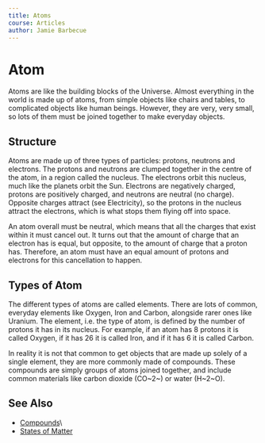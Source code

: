 ```yaml
---
title: Atoms
course: Articles
author: Jamie Barbecue
---
```

Atom
====

Atoms are like the building blocks of the Universe. Almost everything in
the world is made up of atoms, from simple objects like chairs and
tables, to complicated objects like human beings. However, they are
very, very small, so lots of them must be joined together to make
everyday objects.

Structure
---------

Atoms are made up of three types of particles: protons, neutrons and
electrons. The protons and neutrons are clumped together in the centre
of the atom, in a region called the nucleus. The electrons orbit this
nucleus, much like the planets orbit the Sun. Electrons are negatively
charged, protons are positively charged, and neutrons are neutral (no
charge). Opposite charges attract (see Electricity), so the protons in
the nucleus attract the electrons, which is what stops them flying off
into space.

An atom overall must be neutral, which means that all the charges that
exist within it must cancel out. It turns out that the amount of charge
that an electron has is equal, but opposite, to the amount of charge
that a proton has. Therefore, an atom must have an equal amount of
protons and electrons for this cancellation to happen.

Types of Atom
-------------

The different types of atoms are called elements. There are lots of
common, everyday elements like Oxygen, Iron and Carbon, alongside rarer
ones like Uranium. The element, i.e. the type of atom, is defined by the
number of protons it has in its nucleus. For example, if an atom has 8
protons it is called Oxygen, if it has 26 it is called Iron, and if it
has 6 it is called Carbon.

In reality it is not that common to get objects that are made up solely
of a single element, they are more commonly made of compounds. These
compounds are simply groups of atoms joined together, and include common
materials like carbon dioxide (CO~2~) or water (H~2~O).

See Also
--------

- [Compounds](article.php?article_name=Compounds)\
 - [States of Matter](article.php?article_name=StatesofMatter)

